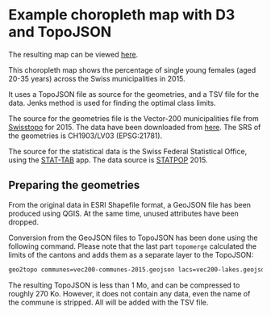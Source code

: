 # Example choropleth map with D3 and TopoJSON

The resulting map can be viewed [here](https://cdn.rawgit.com/christiankaiser/d3-topojson-choropleth/9e1fa242720f04a66a81f0078e8d9e44052549e9/index.html).

This choropleth map shows the percentage of single young females (aged 20-35 years) across the Swiss municipalities in 2015.

It uses a TopoJSON file as source for the geometries, and a TSV file for the data. Jenks method is used for finding the optimal class limits.

The source for the geometries file is the Vector-200 municipalities file from [Swisstopo](https://www.swisstopo.admin.ch) for 2015. The data have been downloaded from [here](https://github.com/interactivethings/swiss-maps). The SRS of the geometries is CH1903/LV03 (EPSG:21781).

The source for the statistical data is the Swiss Federal Statistical Office, using the [STAT-TAB](https://www.bfs.admin.ch/bfs/en/home/services/recherche/stat-tab-online-data-search.html) app. The data source is [STATPOP](https://www.bfs.admin.ch/bfs/de/home/dienstleistungen/geostat/geodaten-bundesstatistik/gebaeude-wohnungen-haushalte-personen/ergebnisse-volkszaehlung-ab-2010.assetdetail.183280.html) 2015.



## Preparing the geometries

From the original data in ESRI Shapefile format, a GeoJSON file has been produced using QGIS. At the same time, unused attributes have been dropped.

Conversion from the GeoJSON files to TopoJSON has been done using the following command. Please note that the last part `topomerge` calculated the limits of the cantons and adds them as a separate layer to the TopoJSON:

```bash
geo2topo communes=vec200-communes-2015.geojson lacs=vec200-lakes.geojson | toposimplify -p 100 -f | topoquantize 1e4 | topomerge -k 'd.properties.kt' cantons=communes > vec200-topo.json
```

The resulting TopoJSON is less than 1 Mo, and can be compressed to roughly 270 Ko. However, it does not contain any data, even the name of the commune is stripped. All will be added with the TSV file.




